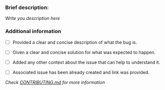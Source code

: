 ### Brief description:
<!-- Write here... -->

*Write you description here*

<!-- ...write here -->
### Additional information
* [ ] Provided a clear and concise description of what the bug is.
* [ ] Given a clear and concise solution for what was expected to happen.
* [ ] Added any other context about the issue that can help to understand it.
* [ ] Associated issue has been already created and link was provided.


*Check [CONTRIBUTING.md](../blob/master/.github/CONTRIBUTING.md) for more information*
